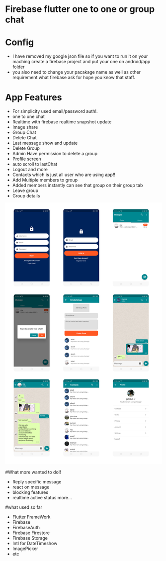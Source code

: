 # Firebase flutter one to one or group chat

# Config

- I have removed my google json file so if you want to run it on your maching
  create a firebase project and put your one on android/app folder
- you also need to change your pacakage name as well as other requirement what
  firebase ask for hope you know that staff.

# App Features

- For simplicity used email/password auth!.
- one to one chat
- Realtime with firebase realtime snapshot update
- Image share
- Group Chat
- Delete Chat
- Last message show and update
- Delete Group
- Admin Have permission to delete a group
- Profile screen
- auto scroll to lastChat
- Logout and more
- Contacts which is just all user who are using app!!
- Add Multiple members to group
- Added members instantly can see that group on their group tab
- Leave group
- Group details

<img src="https://github.com/jahidul96/flutter_firebase_chatapp/blob/main/assets/cover.png"  />

#What more wanted to do!!

- Reply specific message
- react on message
- blocking features
- realtime active status more...

#what used so far

- Flutter FrameWork
- Firebase
- FirebaseAuth
- Firebase Firestore
- Firebase Storage
- Intl for DateTimeshow
- ImagePicker
- etc
